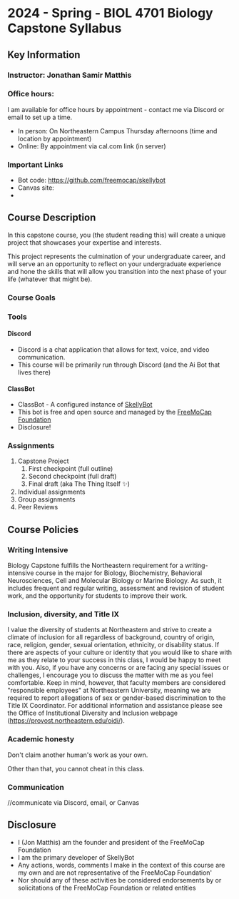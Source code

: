 # 2024 - Spring - BIOL 4701 Biology Capstone Syllabus

## Key Information
### Instructor: Jonathan Samir Matthis

### Office hours:
I am available for office hours by appointment - contact me via Discord or email to set up a time.
- In person: On Northeastern Campus Thursday afternoons (time and location by appointment)
- Online: By appointment via cal.com link (in server)
### Important Links
- Bot code: https://github.com/freemocap/skellybot
- Canvas site: 
- 
## Course Description 
In this capstone course, you (the student reading this) will create a unique project that showcases your expertise and interests. 

This project represents the culmination of your undergraduate career, and will serve an an opportunity to reflect on your undergraduate experience and hone the skills that will allow you transition into the next phase of your life (whatever that might be).




### Course Goals

### Tools 
#### Discord
- Discord is a chat application that allows for text, voice, and video communication.
- This course will be primarily run through Discord (and the Ai Bot that lives there)
#### ClassBot
  - ClassBot - A configured instance of [SkellyBot](https://github.com/freemocap/skellybot)   
  - This bot is free and open source and managed by the [FreeMoCap Foundation](https://freemocapfoundation.org)
  - Disclosure!

### Assignments
1.  Capstone Project
    1.  First checkpoint (full outline)
    1.  Second checkpoint (full draft)
    1.  Final draft (aka The Thing Itself ✨)
1. Individual assignments
1. Group assignments
1. Peer Reviews


## Course Policies

### Writing Intensive

Biology Capstone fulfills the Northeastern requirement for a
writing-intensive course in the major for Biology, Biochemistry,
Behavioral Neurosciences, Cell and Molecular Biology or Marine Biology.
As such, it includes frequent and regular writing, assessment and
revision of student work, and the opportunity for students to improve
their work.

### Inclusion, diversity, and Title IX

I value the diversity of students at Northeastern and strive to create a
climate of inclusion for all regardless of background, country of
origin, race, religion, gender, sexual orientation, ethnicity, or
disability status. If there are aspects of your culture or identity
that you would like to share with me as they relate to your success in
this class, I would be happy to meet with you. Also, if you have any
concerns or are facing any special issues or challenges, I encourage you
to discuss the matter with me as you feel comfortable. Keep in mind,
however, that faculty members are considered "responsible employees" at
Northeastern University, meaning we are required to report allegations
of sex or gender-based discrimination to the Title IX Coordinator. For
additional information and assistance please see the Office of
Institutional Diversity and Inclusion webpage
(<https://provost.northeastern.edu/oidi/>).

### Academic honesty

Don't claim another human's work as your own. 

Other than that, you cannot cheat in this class. 

### Communication 

//communicate via Discord, email, or Canvas

## Disclosure
- I (Jon Matthis) am the founder and president of the FreeMoCap Foundation 
- I am the primary developer of SkellyBot
- Any actions, words, comments I make in the context of this course are my own and are not representative of the FreeMoCap Foundation'
- Nor should any of these activities be considered endorsements by or solicitations of the FreeMoCap Foundation or related entities
